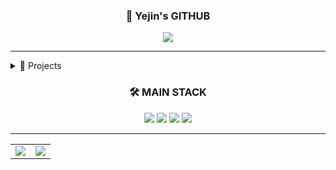 <div align="center">

### 🙌 Yejin's GITHUB

<a href="https://velog.io/@yeddong/posts/">
  <img src="https://img.shields.io/badge/yeddong.log-3DDC84?style=badge&logo=Velog&logoColor=white"/>
</a>

</div>

---

<details>
<summary>📁 Projects</summary>
<div markdown="1">

|기간|프로젝트|소개|바로가기|
|:-:|:-|:-|:-:|
|<sub>2025.03-2025.06</sub> | **Scheduly** | 에브리타임 API를 활용한 개인 맞춤 대학 시간표 추천 웹앱 | [🔗Github](https://github.com/Scheduly-CESCO/BE) &nbsp; [[최종발표자료 (보기)](https://docs.google.com/viewer?url=https://raw.githubusercontent.com/Scheduly-CESCO/BE/main/종합설계-B4팀-최종-발표.pdf)] |
|<sub>2024.09-2024.12</sub> | **Connect** | 은둔형 청년 대상 사회 적응 서비스 웹앱 | [🔗Github](https://github.com/Connect-GBT/Connect) &nbsp; [[최종발표자료 (보기)](https://docs.google.com/viewer?url=https://raw.githubusercontent.com/Connect-GBT/Connect/main/캡스톤-최종발표.pdf)] |
|<sub>2024.09-2024.12</sub> | N/A | LoL 프로게이머 경기에서 승리 시 라인별 킬 관여율 분석 | [🔗Github](https://github.com/dpwls8984/BigData_24-2) &nbsp; [[발표자료 (보기)](https://docs.google.com/viewer?url=https://raw.githubusercontent.com/dpwls8984/BigData_24-2/main/빅데이터-발표자료.pdf)] |
|<sub>2023.08-2023.12</sub> | N/A | 행성 데이터 시각화를 위한 웹사이트 개발 프로젝트 | |
|<sub>2024.03-2024.05</sub> | N/A | CT 스캔 사진을 활용한 간 종양 분할 프로젝트 | [[CS509_Final (보기)](https://docs.google.com/viewer?url=https://raw.githubusercontent.com/dpwls8984/BigData_24-2/main/CS509_liver_seg.pdf.pdf)] |
|<sub>2023.04-2023.06</sub> | N/A | 머신러닝 기반 음식 배달 시간 예측 프로젝트 | |

</div>
</details>



### <div align="center">🛠 MAIN STACK</div>

<div align="center">

<img src="https://img.shields.io/badge/Spring Boot-6DB33F?style=for-the-badge&logo=Spring&logoColor=white"/>
<img src="https://img.shields.io/badge/Java-DD6620?style=for-the-badge&logo=Java&logoColor=white"/>
<img src="https://img.shields.io/badge/Python-3776AB?style=for-the-badge&logo=Python&logoColor=white"/>
<img src="https://img.shields.io/badge/MySQL-4479A1?style=for-the-badge&logo=MySQL&logoColor=white"/>

</div>

---

<div align="center">
  <table>
    <tr>
      <td>
        <img src="https://github-readme-stats.vercel.app/api/top-langs/?username=dpwls8984&theme=transparent&layout=compact&langs_count=10"/>
      </td>
      <td>
        <img src="https://github-readme-stats.vercel.app/api?username=dpwls8984&show_icons=true&include_all_commits=true&theme=transparent"/>
      </td>
    </tr>
  </table>
</div>
